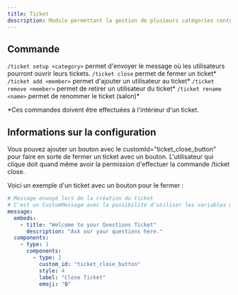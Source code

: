 ```yaml
---
title: Ticket
description: Module permettant la gestion de plusieurs catégories contenant plusieurs types de tickets
---
```


## Commande

`/ticket setup <category>` permet d'envoyer le message où les utilisateurs pourront ouvrir leurs tickets.
`/ticket close` permet de fermer un ticket*
`/ticket add <member>` permet d'ajouter un utilisateur au ticket*
`/ticket remove <member>` permet de retirer un utilisateur du ticket*
`/ticket rename <name>` permet de renommer le ticket (salon)*

\*Ces commandes doivent être effectuées à l'intérieur d'un ticket.

## Informations sur la configuration

Vous pouvez ajouter un bouton avec le customId="ticket_close_button" pour faire en sorte de fermer un ticket avec un bouton. L'utilisateur qui clique doit quand même avoir la permission d'effectuer la commande /ticket close.

Voici un exemple d'un ticket avec un bouton pour le fermer :

```yml
# Message envoyé lors de la création du ticket
# C'est un CustomMessage avec la possibilité d'utiliser les variables member
message:
  embeds:
    - title: "Welcome to your Questions Ticket"
      description: "Ask our your questions here."
  components:
    - type: 1
      components:
        - type: 2
          custom_id: "ticket_close_button"
          style: 4
          label: "Close Ticket"
          emoji: "🔒"
```
